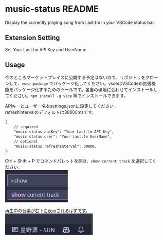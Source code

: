 # music-status README

Display the currently playing song from Last.fm in your VSCode status bar.

## Extension Setting

Set Your Last.fm API Key and UserName

## Usage

今のところマーケットプレイスに公開する予定はないので、リポジトリをクローンして、`vsce package` でパッケージ化してください。vsceはVSCodeの拡張機能をパッケージ化するためのツールです。各自の環境に合わせてインストールしてください。`npm install -g vsce` 等でインストールできます。

APIキーとユーザー名をsettings.jsonに設定してください。  
refreshIntervalのデフォルトは30000msです。

```text
{
    // required
    "music-status.apiKey": "Your Last.fm API Key",
    "music-status.user": "Your Last.fm UserName",
    // optional
    "music-status.refreshInterval": 30000,
}
```

Ctrl + Shift + P でコマンドパレットを開き、`show current track` を選択してください。  
![csp](https://raw.githubusercontent.com/Sigumaa/vscode-music-status/main/image.png)

再生中の音楽が右下に表示されるはずです。  
![np](https://raw.githubusercontent.com/Sigumaa/vscode-music-status/main/image-1.png)

